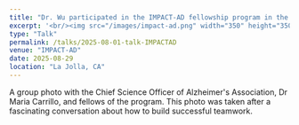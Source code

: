```yaml
---
title: "Dr. Wu participated in the IMPACT-AD fellowship program in the summer of 2025"
excerpt: '<br/><img src="/images/impact-ad.png" width="350" height="350">'
type: "Talk"
permalink: /talks/2025-08-01-talk-IMPACTAD
venue: "IMPACT-AD"
date: 2025-08-29
location: "La Jolla, CA"
---
```


A group photo with the Chief Science Officer of Alzheimer's Association, Dr Maria Carrillo, and fellows of the program. This photo was taken after a fascinating conversation about how to build successful teamwork.
